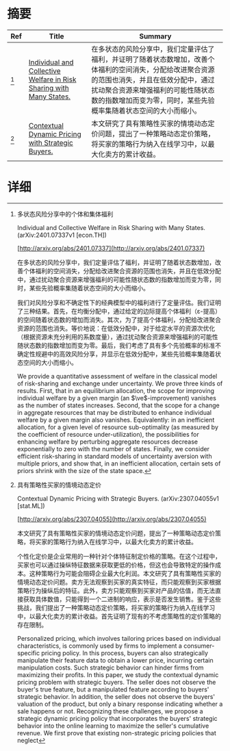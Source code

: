 # 摘要

| Ref | Title | Summary |
| --- | --- | --- |
| [^1] | [Individual and Collective Welfare in Risk Sharing with Many States.](http://arxiv.org/abs/2401.07337) | 在多状态的风险分享中，我们定量评估了福利，并证明了随着状态数增加，改善个体福利的空间消失，分配给改进聚合资源的范围也消失，并且在低效分配中，通过扰动聚合资源来增强福利的可能性随状态数的指数增加而变为零，同时，某些先验概率集随着状态空间的大小而缩小。 |
| [^2] | [Contextual Dynamic Pricing with Strategic Buyers.](http://arxiv.org/abs/2307.04055) | 本文研究了具有策略性买家的情境动态定价问题，提出了一种策略动态定价策略，将买家的策略行为纳入在线学习中，以最大化卖方的累计收益。 |

# 详细

[^1]: 多状态风险分享中的个体和集体福利

    Individual and Collective Welfare in Risk Sharing with Many States. (arXiv:2401.07337v1 [econ.TH])

    [http://arxiv.org/abs/2401.07337](http://arxiv.org/abs/2401.07337)

    在多状态的风险分享中，我们定量评估了福利，并证明了随着状态数增加，改善个体福利的空间消失，分配给改进聚合资源的范围也消失，并且在低效分配中，通过扰动聚合资源来增强福利的可能性随状态数的指数增加而变为零，同时，某些先验概率集随着状态空间的大小而缩小。

    

    我们对风险分享和不确定性下的经典模型中的福利进行了定量评估。我们证明了三种结果。首先，在均衡分配中，通过给定的边际提高个体福利（ε-提高）的空间随着状态数的增加而消失。其次，为了提高个体福利，分配给改进聚合资源的范围也消失。等价地说：在低效分配中，对于给定水平的资源次优化（根据资源未充分利用的系数度量），通过扰动聚合资源来增强福利的可能性随状态数的指数增加而变为零。最后，我们考虑了具有多个先验概率的标准不确定性规避中的高效风险分享，并显示在低效分配中，某些先验概率集随着状态空间的大小而缩小。

    We provide a quantitative assessment of welfare in the classical model of risk-sharing and exchange under uncertainty. We prove three kinds of results. First, that in an equilibrium allocation, the scope for improving individual welfare by a given margin (an $\ve$-improvement) vanishes as the number of states increases. Second, that the scope for a change in aggregate resources that may be distributed to enhance individual welfare by a given margin also vanishes. Equivalently: in an inefficient allocation, for a given level of resource sub-optimality (as measured by the coefficient of resource under-utilization), the possibilities for enhancing welfare by perturbing aggregate resources decrease exponentially to zero with the number of states. Finally, we consider efficient risk-sharing in standard models of uncertainty aversion with multiple priors, and show that, in an inefficient allocation, certain sets of priors shrink with the size of the state space.
    
[^2]: 具有策略性买家的情境动态定价

    Contextual Dynamic Pricing with Strategic Buyers. (arXiv:2307.04055v1 [stat.ML])

    [http://arxiv.org/abs/2307.04055](http://arxiv.org/abs/2307.04055)

    本文研究了具有策略性买家的情境动态定价问题，提出了一种策略动态定价策略，将买家的策略行为纳入在线学习中，以最大化卖方的累计收益。

    

    个性化定价是企业常用的一种针对个体特征制定价格的策略。在这个过程中，买家也可以通过操纵特征数据来获取更低的价格，但这也会导致特定的操作成本。这种策略行为可能会阻碍企业最大化利润。本文研究了具有策略性买家的情境动态定价问题。卖方无法观察到买家的真实特征，而只能观察到买家根据策略行为操纵后的特征。此外，卖方只能观察到买家对产品的估值，而无法直接获取具体数值，只能得到一个二进制的响应，表示是否发生销售。鉴于这些挑战，我们提出了一种策略动态定价策略，将买家的策略行为纳入在线学习中，以最大化卖方的累计收益。首先证明了现有的不考虑策略性的定价策略的存在限制。

    Personalized pricing, which involves tailoring prices based on individual characteristics, is commonly used by firms to implement a consumer-specific pricing policy. In this process, buyers can also strategically manipulate their feature data to obtain a lower price, incurring certain manipulation costs. Such strategic behavior can hinder firms from maximizing their profits. In this paper, we study the contextual dynamic pricing problem with strategic buyers. The seller does not observe the buyer's true feature, but a manipulated feature according to buyers' strategic behavior. In addition, the seller does not observe the buyers' valuation of the product, but only a binary response indicating whether a sale happens or not. Recognizing these challenges, we propose a strategic dynamic pricing policy that incorporates the buyers' strategic behavior into the online learning to maximize the seller's cumulative revenue. We first prove that existing non-strategic pricing policies that neglect
    

